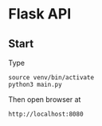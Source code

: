 # Flask API

## Start

Type

    source venv/bin/activate
    python3 main.py

Then open browser at

    http://localhost:8080

